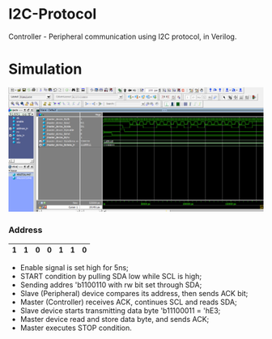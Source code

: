 # I2C-Protocol

Controller - Peripheral communication using I2C protocol, in Verilog.
# Simulation
  ![Demo](./docs/demo1.png)
  
### Address
| 1 | 1 | 0 | 0 | 1 | 1 | 0 |
|---|---|---|---|---|---|---|

+ Enable signal is set high for 5ns;
+ START condition by pulling SDA low while SCL is high;
+ Sending addres 'b1100110 with rw bit set through SDA;
+ Slave (Peripheral) device compares its address, then sends ACK bit;
+ Master (Controller) receives ACK, continues SCL and reads SDA;
+ Slave device starts transmitting data byte 'b11100011 = 'hE3;
+ Master device read  and store data byte, and sends ACK;
+ Master executes STOP condition.
